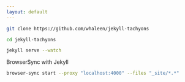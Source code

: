 ```yaml
---
layout: default
---
```


```bash
git clone https://github.com/whaleen/jekyll-tachyons
```

```bash
cd jekyll-tachyons
```

```bash
jekyll serve --watch
```

BrowserSync with Jekyll

```bash
browser-sync start --proxy "localhost:4000" --files "_site/*.*"
```
